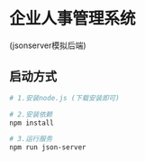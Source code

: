 # 企业人事管理系统

(jsonserver模拟后端)


## 启动方式

``` bash
# 1.安装node.js (下载安装即可)

# 2.安装依赖
npm install

# 3.运行服务
npm run json-server




```
